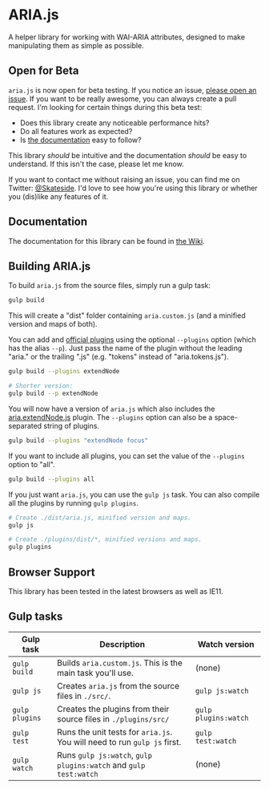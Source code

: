# ARIA.js

A helper library for working with WAI-ARIA attributes, designed to make manipulating them as simple as possible.

## Open for Beta

`aria.js` is now open for beta testing. If you notice an issue, [please open an issue](https://github.com/Skateside/ariajs/issues). If you want to be really awesome, you can always create a pull request. I'm looking for certain things during this beta test:

- Does this library create any noticeable performance hits?
- Do all features work as expected?
- Is [the documentation](https://github.com/Skateside/ariajs/wiki) easy to follow?

This library _should_ be intuitive and the documentation _should_ be easy to understand. If this isn't the case, please let me know.

If you want to contact me without raising an issue, you can find me on Twitter: [@Skateside](https://twitter.com/Skateside). I'd love to see how you're using this library or whether you (dis)like any features of it.

## Documentation

The documentation for this library can be found in [the Wiki](https://github.com/Skateside/ariajs/wiki).

## Building ARIA.js

To build `aria.js` from the source files, simply run a gulp task:

```bash
gulp build
```

This will create a "dist" folder containing `aria.custom.js` (and a minified version and maps of both).

You can add and [official plugins](https://github.com/Skateside/ariajs/wiki/Plugins) using the optional `--plugins` option (which has the alias `--p`). Just pass the name of the plugin without the leading "aria." or the trailing ".js" (e.g. "tokens" instead of "aria.tokens.js").

```bash
gulp build --plugins extendNode

# Shorter version:
gulp build --p extendNode
```

You will now have a version of `aria.js` which also includes the [aria.extendNode.js](https://github.com/Skateside/ariajs/wiki/aria.extendNode.js) plugin. The `--plugins` option can also be a space-separated string of plugins.

```bash
gulp build --plugins "extendNode focus"
```

If you want to include all plugins, you can set the value of the `--plugins` option to "all".

```bash
gulp build --plugins all
```

If you just want `aria.js`, you can use the `gulp js` task. You can also compile all the plugins by running `gulp plugins`.

```bash
# Create ./dist/aria.js, minified version and maps.
gulp js

# Create ./plugins/dist/*, minified versions and maps.
gulp plugins
```

## Browser Support

This library has been tested in the latest browsers as well as IE11.

## Gulp tasks

Gulp task | Description | Watch version
---|---|---
`gulp build` | Builds `aria.custom.js`. This is the main task you'll use. | (none)
`gulp js` | Creates `aria.js` from the source files in `./src/`. | `gulp js:watch`
`gulp plugins` | Creates the plugins from their source files in `./plugins/src/` | `gulp plugins:watch`
`gulp test` | Runs the unit tests for `aria.js`. You will need to run `gulp js` first. | `gulp test:watch`
`gulp watch` | Runs `gulp js:watch`, `gulp plugins:watch` and `gulp test:watch` | (none)
